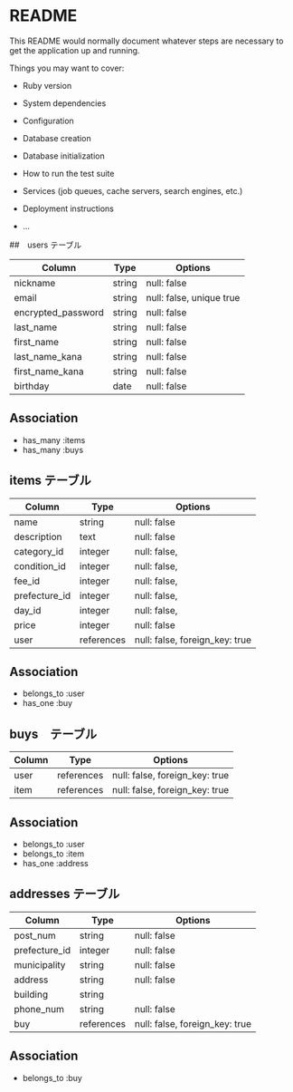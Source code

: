 # README

This README would normally document whatever steps are necessary to get the
application up and running.

Things you may want to cover:

* Ruby version

* System dependencies

* Configuration

* Database creation

* Database initialization

* How to run the test suite

* Services (job queues, cache servers, search engines, etc.)

* Deployment instructions

* ...

##　users テーブル

| Column             | Type     | Options                  |
| ------------------ | -------- | ------------------------ |
| nickname           | string   | null: false              |
| email              | string   | null: false, unique true |
| encrypted_password | string   | null: false              |
| last_name          | string   | null: false              |
| first_name         | string   | null: false              |
| last_name_kana     | string   | null: false              |
| first_name_kana    | string   | null: false              |
| birthday           | date     | null: false              |

## Association
- has_many :items
- has_many :buys

## items テーブル

| Column          | Type       | Options                        |
| --------------- | ---------- | ------------------------------ |
| name            | string     | null: false                    |
| description     | text       | null: false                    |
| category_id     | integer    | null: false,                   |
| condition_id    | integer    | null: false,                   |
| fee_id          | integer    | null: false,                   |
| prefecture_id   | integer    | null: false,                   |
| day_id          | integer    | null: false,                   |
| price           | integer    | null: false                    |
| user            | references | null: false, foreign_key: true |

## Association
- belongs_to :user
- has_one    :buy


## buys　テーブル

| Column        | Type         | Options                        |
| ------------- | ------------ | ------------------------------ |
| user          | references   | null: false, foreign_key: true |
| item          | references   | null: false, foreign_key: true |

## Association
- belongs_to :user
- belongs_to :item
- has_one    :address


## addresses テーブル

| Column          | Type       | Options                        |
| --------------- | ---------- | ------------------------------ |
| post_num        | string     | null: false                    |
| prefecture_id   | integer    | null: false                    | 
| municipality    | string     | null: false                    |
| address         | string     | null: false                    |
| building        | string     |                                |
| phone_num       | string     | null: false                    |
| buy             | references | null: false, foreign_key: true |

## Association
- belongs_to :buy